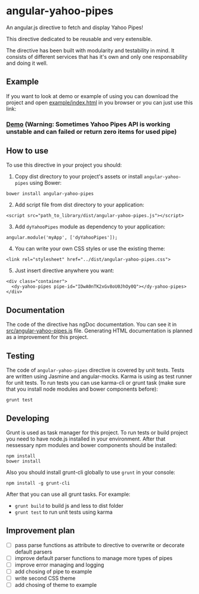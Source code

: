 angular-yahoo-pipes
===================

An angular.js directive to fetch and display Yahoo Pipes!

This directive dedicated to be reusable and very extensible.

The directive has been built with modularity and testability in mind. It consists of different services that has it's own and only one responsability and doing it well.

## Example

If you want to look at demo or example of using you can download the project and open [example/index.html](https://github.com/dmytroyarmak/angular-yahoo-pipes/blob/master/example/index.html) in you browser or you can just use this link:

### [Demo](http://dmytroyarmak.github.io/angular-yahoo-pipes/example) (Warning: Sometimes Yahoo Pipes API is working unstable and can failed or return zero items for used pipe)

## How to use

To use this directive in your project you should:

1. Copy dist directory to your project's assets or install `angular-yahoo-pipes` using Bower:
  ```
  bower install angular-yahoo-pipes
  ```
  
2. Add script file from dist directory to your application:
  ```
  <script src="path_to_library/dist/angular-yahoo-pipes.js"></script>
  ```

3. Add `dyYahooPipes` module as dependency to your application:
  ```
  angular.module('myApp', ['dyYahooPipes']);
  ```

4. You can write your own CSS styles or use the existing theme:
  ```
  <link rel="stylesheet" href="../dist/angular-yahoo-pipes.css">
  ```

5. Just insert directive anywhere you want:
  ```
  <div class="container">
    <dy-yahoo-pipes pipe-id="IDwA0nTK2xGv8oU0JhOy0Q"></dy-yahoo-pipes>
  </div>
  ```

## Documentation

The code of the directive has ngDoc documentation. You can see it in [src/angular-yahoo-pipes.js](https://github.com/dmytroyarmak/angular-yahoo-pipes/blob/master/src/angular-yahoo-pipes.js) file.
Generating HTML documentation is planned as a improvement for this project.

## Testing

The code of `angular-yahoo-pipes` directive is covered by unit tests.
Tests are written using Jasmine and angular-mocks.
Karma is using as test runner for unit tests.
To run tests you can use karma-cli or grunt task (make sure that you install node modules and bower components before):
```
grunt test
```

## Developing

Grunt is used as task manager for this project. To run tests or build project you need to have node.js installed in your environment.
After that nessessary npm modules and bower components should be installed:
```
npm install
bower install
```
Also you should install grunt-cli globally to use `grunt` in your console:
```
npm install -g grunt-cli
```

After that you can use all grunt tasks. For example:
- `grunt build` to build js and less to dist folder
- `grunt test` to run unit tests using karma

## Improvement plan

- [ ] pass parse functions as attribute to directive to overwrite or decorate default parsers
- [ ] improve default parser functions to manage more types of pipes
- [ ] improve error managing and logging
- [ ] add chosing of pipe to example
- [ ] write second CSS theme
- [ ] add chosing of theme to example
